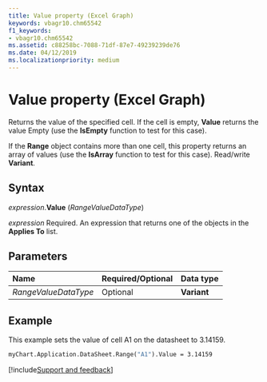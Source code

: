 ```yaml
---
title: Value property (Excel Graph)
keywords: vbagr10.chm65542
f1_keywords:
- vbagr10.chm65542
ms.assetid: c88258bc-7088-71df-87e7-49239239de76
ms.date: 04/12/2019
ms.localizationpriority: medium
---
```



# Value property (Excel Graph)

Returns the value of the specified cell. If the cell is empty, **Value** returns the value Empty (use the **IsEmpty** function to test for this case). 

If the **Range** object contains more than one cell, this property returns an array of values (use the **IsArray** function to test for this case). Read/write **Variant**.

## Syntax

_expression_.**Value** (_RangeValueDataType_)

_expression_ Required. An expression that returns one of the objects in the **Applies To** list.


## Parameters

|Name|Required/Optional|Data type|
|:---|:----------------|:--------|
|_RangeValueDataType_ | Optional |**Variant** |

## Example

This example sets the value of cell A1 on the datasheet to 3.14159.

```vb
myChart.Application.DataSheet.Range("A1").Value = 3.14159
```

[!include[Support and feedback](~/includes/feedback-boilerplate.md)]